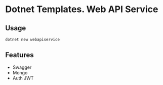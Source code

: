 # Dotnet Templates. Web API Service

## Usage

```
dotnet new webapiservice
```

## Features

- Swagger
- Mongo
- Auth JWT
